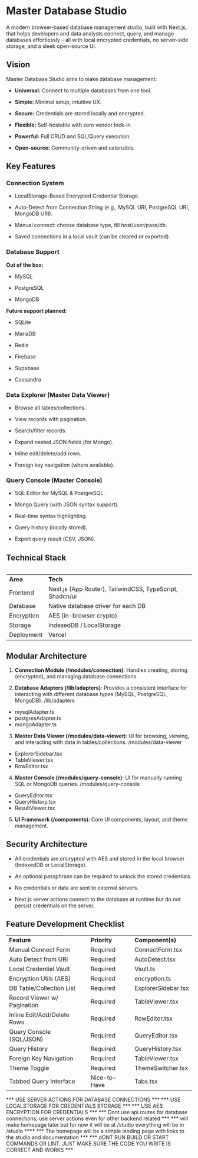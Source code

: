 # **Master Database Studio**

A modern browser-based database management studio, built with Next.js, that helps developers and data analysts connect, query, and manage databases effortlessly - all with local encrypted credentials, no server-side storage, and a sleek open-source UI.


## **Vision**

Master Database Studio aims to make database management:

- **Universal:** Connect to multiple databases from one tool.

- **Simple:** Minimal setup, intuitive UX.

- **Secure:** Credentials are stored locally and encrypted.

- **Flexible:** Self-hostable with zero vendor lock-in.

- **Powerful:** Full CRUD and SQL/Query execution.

- **Open-source:** Community-driven and extensible.


## **Key Features**

### **Connection System**

- LocalStorage-Based Encrypted Credential Storage.

- Auto-Detect from Connection String (e.g., MySQL URI, PostgreSQL URI, MongoDB URI).

- Manual connect: choose database type, fill host/user/pass/db.

- Saved connections in a local vault (can be cleared or exported).


### **Database Support**

**Out of the box:**

- MySQL

- PostgreSQL

- MongoDB

**Future support planned:**

- SQLite

- MariaDB

- Redis

- Firebase

- Supabase

- Cassandra


### **Data Explorer (Master Data Viewer)**

- Browse all tables/collections.

- View records with pagination.

- Search/filter records.

- Expand nested JSON fields (for Mongo).

- Inline edit/delete/add rows.

- Foreign key navigation (where available).


### **Query Console (Master Console)**

- SQL Editor for MySQL & PostgreSQL.

- Mongo Query (with JSON syntax support).

- Real-time syntax highlighting.

- Query history (locally stored).

- Export query result (CSV, JSON).


## **Technical Stack**

|   |
| - |

|            |                                                          |
| ---------- | -------------------------------------------------------- |
| **Area**   | **Tech**                                                 |
| Frontend   | Next.js (App Router), TailwindCSS, TypeScript, Shadcn/ui |
| Database   | Native database driver for each DB                       |
| Encryption | AES (in-browser crypto)                                  |
| Storage    | IndexedDB / LocalStorage                                 |
| Deployment | Vercel                                                   |


## **Modular Architecture**

1. **Connection Module (/modules/connection)**: Handles creating, storing (encrypted), and managing database connections.

2. **Database Adapters (/lib/adapters)**: Provides a consistent interface for interacting with different database types (MySQL, PostgreSQL, MongoDB).
/lib/adapters
- mysqlAdapter.ts
- postgresAdapter.ts
- mongoAdapter.ts


3. **Master Data Viewer (/modules/data-viewer)**: UI for browsing, viewing, and interacting with data in tables/collections.
/modules/data-viewer
- ExplorerSidebar.tsx
- TableViewer.tsx
- RowEditor.tsx


4. **Master Console (/modules/query-console)**: UI for manually running SQL or MongoDB queries.
/modules/query-console
- QueryEditor.tsx
- QueryHistory.tsx
- ResultViewer.tsx


5. **UI Framework (/components)**: Core UI components, layout, and theme management.


## **Security Architecture**

- All credentials are encrypted with AES and stored in the local browser (IndexedDB or LocalStorage).

- An optional passphrase can be required to unlock the stored credentials.

- No credentials or data are sent to external servers.

- Next.js server actions connect to the database at runtime but do not persist credentials on the server.


## **Feature Development Checklist**

|                             |              |                     |
| --------------------------- | ------------ | ------------------- |
| **Feature**                 | **Priority** | **Component(s)**    |
| Manual Connect Form         | Required     | ConnectForm.tsx     |
| Auto Detect from URI        | Required     | AutoDetect.tsx      |
| Local Credential Vault      | Required     | Vault.ts            |
| Encryption Utils (AES)      | Required     | encryption.ts       |
| DB Table/Collection List    | Required     | ExplorerSidebar.tsx |
| Record Viewer w/ Pagination | Required     | TableViewer.tsx     |
| Inline Edit/Add/Delete Rows | Required     | RowEditor.tsx       |
| Query Console (SQL/JSON)    | Required     | QueryEditor.tsx     |
| Query History               | Required     | QueryHistory.tsx    |
| Foreign Key Navigation      | Required     | TableViewer.tsx     |
| Theme Toggle                | Required     | ThemeSwitcher.tsx   |
| Tabbed Query Interface      | Nice-to-Have | Tabs.tsx            |

*** USE SERVER ACTIONS FOR DATABASE CONNECTIONS ***
*** USE LOCALSTORAGE FOR CREDENTIALS STORAGE ***
*** USE AES ENCRYPTION FOR CREDENTIALS ***
*** Dont use api routes for database connections, use server actions even for other backend related ***
*** will make homepage later but for now it will be at /studio everything will be in /studio ****
*** The homepage will be a simple landing page with links to the studio and documentation ***
*** dONT RUN BUILD OR START COMMANDS OR LINT, JUST MAKE SURE THE CODE YOU WRITE IS CORRECT AND WORKS ***
